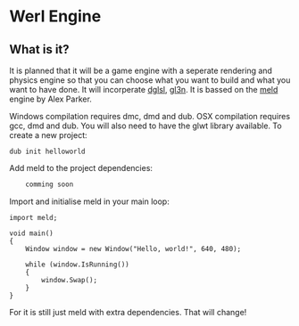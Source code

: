 Werl Engine
====
What is it?
----
It is planned that it will be a game engine with a seperate rendering and physics engine so that you can choose what you want to build and what you want to have done. It will incorperate [dglsl](https://github.com/icecocoa6/dglsl "dglsl"), [gl3n](https://github.com/Dav1dde/gl3n "gl3n"). It is bassed on the [meld](https://github.com/meld-3d/meld) engine by Alex Parker.

Windows compilation requires dmc, dmd and dub. OSX compilation requires gcc, dmd and dub. You will also need to have the glwt library available. To create a new project:

	dub init helloworld
	
Add meld to the project dependencies:
```d
	comming soon
```
	
Import and initialise meld in your main loop:

	import meld;

	void main()
	{
		Window window = new Window("Hello, world!", 640, 480);
		
		while (window.IsRunning())
		{
			window.Swap();
		}
	}
For it is still just meld with extra dependencies. That will change!

